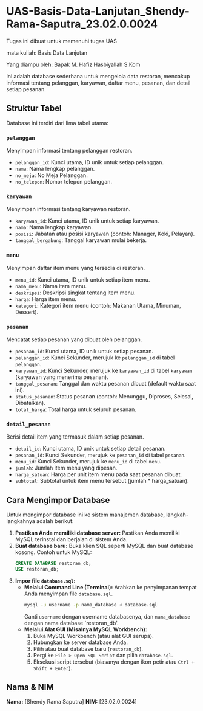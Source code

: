 # UAS-Basis-Data-Lanjutan_Shendy-Rama-Saputra_23.02.0.0024
Tugas ini dibuat untuk memenuhi tugas UAS

mata kuliah: Basis Data Lanjutan

Yang diampu oleh: Bapak M. Hafiz Hasbiyallah S.Kom

Ini adalah database sederhana untuk mengelola data restoran, mencakup informasi tentang pelanggan, karyawan, daftar menu, pesanan, dan detail setiap pesanan.

## Struktur Tabel
Database ini terdiri dari lima tabel utama:

### `pelanggan`
Menyimpan informasi tentang pelanggan restoran.
- `pelanggan_id`: Kunci utama, ID unik untuk setiap pelanggan.
- `nama`: Nama lengkap pelanggan.
- `no_meja`: No Meja Pelanggan.
- `no_telepon`: Nomor telepon pelanggan.

### `karyawan`
Menyimpan informasi tentang karyawan restoran.
- `karyawan_id`: Kunci utama, ID unik untuk setiap karyawan.
- `nama`: Nama lengkap karyawan.
- `posisi`: Jabatan atau posisi karyawan (contoh: Manager, Koki, Pelayan).
- `tanggal_bergabung`: Tanggal karyawan mulai bekerja.

### `menu`
Menyimpan daftar item menu yang tersedia di restoran.
- `menu_id`: Kunci utama, ID unik untuk setiap item menu.
- `nama_menu`: Nama item menu.
- `deskripsi`: Deskripsi singkat tentang item menu.
- `harga`: Harga item menu.
- `kategori`: Kategori item menu (contoh: Makanan Utama, Minuman, Dessert).

### `pesanan`
Mencatat setiap pesanan yang dibuat oleh pelanggan.
- `pesanan_id`: Kunci utama, ID unik untuk setiap pesanan.
- `pelanggan_id`: Kunci Sekunder, merujuk ke `pelanggan_id` di tabel `pelanggan`.
- `karyawan_id`: Kunci Sekunder, merujuk ke `karyawan_id` di tabel `karyawan` (karyawan yang menerima pesanan).
- `tanggal_pesanan`: Tanggal dan waktu pesanan dibuat (default waktu saat ini).
- `status_pesanan`: Status pesanan (contoh: Menunggu, Diproses, Selesai, Dibatalkan).
- `total_harga`: Total harga untuk seluruh pesanan.

### `detail_pesanan`
Berisi detail item yang termasuk dalam setiap pesanan.
- `detail_id`: Kunci utama, ID unik untuk setiap detail pesanan.
- `pesanan_id`: Kunci Sekunder, merujuk ke `pesanan_id` di tabel `pesanan`.
- `menu_id`: Kunci Sekunder, merujuk ke `menu_id` di tabel `menu`.
- `jumlah`: Jumlah item menu yang dipesan.
- `harga_satuan`: Harga per unit item menu pada saat pesanan dibuat.
- `subtotal`: Subtotal untuk item menu tersebut (jumlah * harga_satuan).


## Cara Mengimpor Database
Untuk mengimpor database ini ke sistem manajemen database, langkah-langkahnya adalah berikut:

1.  **Pastikan Anda memiliki database server:** Pastikan Anda memiliki MySQL terinstal dan berjalan di sistem Anda.
2.  **Buat database baru:** Buka klien SQL seperti MySQL dan buat database kosong. Contoh untuk MySQL:
    ```sql
    CREATE DATABASE restoran_db;
    USE restoran_db;
    ```
3.  **Impor file `database.sql`:**
    * **Melalui Command Line (Terminal):**
        Arahkan ke penyimpanan tempat Anda menyimpan file `database.sql`.
        ```bash
        mysql -u username -p nama_database < database.sql
        ```
        Ganti `username` dengan username databasenya, dan `nama_database` dengan nama database `restoran_db'.
    * **Melalui Alat GUI (Misalnya MySQL Workbench):**
        1.  Buka MySQL Workbench (atau alat GUI serupa).
        2.  Hubungkan ke server database Anda.
        3.  Pilih atau buat database baru (`restoran_db`).
        4.  Pergi ke `File > Open SQL Script` dan pilih `database.sql`.
        5.  Eksekusi script tersebut (biasanya dengan ikon petir atau `Ctrl + Shift + Enter`).



## Nama & NIM

**Nama:** [Shendy Rama Saputra]
**NIM:** [23.02.0.0024]
